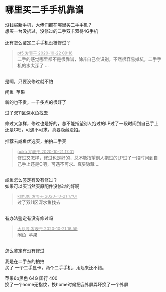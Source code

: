 # 哪里买二手手机靠谱


没钱买新手机，大佬们都在哪里买二手手机？<br />
想买一台没拆过，没修过的二手双卡双待4G手机<br />
<br />
还有怎么鉴定二手手机没被修过？<img id="aimg_Vf5Zz" onclick="zoom(this, this.src, 0, 0, 0)" class="zoom" src="https://cdn.jsdelivr.net/gh/hishis/forum-master/public/images/patch.gif" onmouseover="img_onmouseoverfunc(this)" onload="thumbImg(this)" border="0" alt="" />

<div class="quote"><blockquote><font size="2"><a href="https://www.hostloc.com/forum.php?mod=redirect&amp;goto=findpost&amp;pid=9334471&amp;ptid=756847" target="_blank"><font color="#999999">pt5 发表于 2020-10-22 09:18</font></a></font><br />
二手的感觉哪里都不是很靠谱，除非自己会识别，不然很容易掉坑，二手手机的水太深了 ...</blockquote></div><br />
是啊，只要没修过就不怕<img id="aimg_i525L" onclick="zoom(this, this.src, 0, 0, 0)" class="zoom" src="https://cdn.jsdelivr.net/gh/hishis/forum-master/public/images/patch.gif" onmouseover="img_onmouseoverfunc(this)" onload="thumbImg(this)" border="0" alt="" />

闲鱼&nbsp;&nbsp;苹果 

新的也不贵，一千多点的很好了<img id="aimg_UxKNn" onclick="zoom(this, this.src, 0, 0, 0)" class="zoom" src="https://cdn.jsdelivr.net/gh/hishis/forum-master/public/images/patch.gif" onmouseover="img_onmouseoverfunc(this)" onload="thumbImg(this)" border="0" alt="" />

过了双11区深水鱼找去

修过又怎样，修过也是好的，总不能指望别人抱过的LP过了一段时间到自己手上还是C吧，可遇不可求。真要隐藏没招。<br />
<br />
推荐去咸鱼优选买，拍拍二手买

<div class="quote"><blockquote><font size="2"><a href="https://www.hostloc.com/forum.php?mod=redirect&amp;goto=findpost&amp;pid=9332321&amp;ptid=756847" target="_blank"><font color="#999999">poko 发表于 2020-10-21 17:01</font></a></font><br />
修过又怎样，修过也是好的，总不能指望别人抱过的LP过了一段时间到自己手上还是C吧，可遇不可求。真要隐藏 ...</blockquote></div><br />
咸鱼怎么签定有没有修过？<br />
如果可以买当然买原配件没修过的好啊<img id="aimg_BhPae" onclick="zoom(this, this.src, 0, 0, 0)" class="zoom" src="https://cdn.jsdelivr.net/gh/hishis/forum-master/public/images/patch.gif" onmouseover="img_onmouseoverfunc(this)" onload="thumbImg(this)" border="0" alt="" />

<div class="quote"><blockquote><font size="2"><a href="https://www.hostloc.com/forum.php?mod=redirect&amp;goto=findpost&amp;pid=9332320&amp;ptid=756847" target="_blank"><font color="#999999">kenutu 发表于 2020-10-21 17:01</font></a></font><br />
过了双11区深水鱼找去</blockquote></div><br />
有办法鉴定有没有修过吗<img id="aimg_fWM06" onclick="zoom(this, this.src, 0, 0, 0)" class="zoom" src="https://cdn.jsdelivr.net/gh/hishis/forum-master/public/images/patch.gif" onmouseover="img_onmouseoverfunc(this)" onload="thumbImg(this)" border="0" alt="" />

<div class="quote"><blockquote><font size="2"><a href="https://www.hostloc.com/forum.php?mod=redirect&amp;goto=findpost&amp;pid=9332311&amp;ptid=756847" target="_blank"><font color="#999999">大屁股 发表于 2020-10-21 16:59</font></a></font><br />
闲鱼&nbsp;&nbsp;苹果</blockquote></div><br />
怎么鉴定有没有修过<img id="aimg_kr7A5" onclick="zoom(this, this.src, 0, 0, 0)" class="zoom" src="https://cdn.jsdelivr.net/gh/hishis/forum-master/public/images/patch.gif" onmouseover="img_onmouseoverfunc(this)" onload="thumbImg(this)" border="0" alt="" />

我是在二手东的拍拍<br />
买了 一个二手显卡，两个二手手机，用起来还不错。

苹果6p黑色 64G 国行 400<br />
换了一个home无指纹，换home时候把我外屏弄坏换了一个外屏
